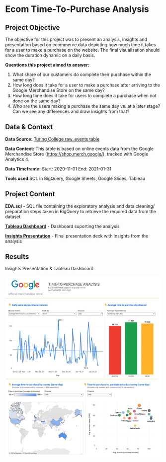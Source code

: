 # Ecom Time-To-Purchase Analysis

## Project Objective

The objective for this project was to present an analysis, insights and presentation based on ecommerce data depicting how much time it takes for a user to make a purchase on the website. The final visualisation should show the duration dynamic on a daily basis. 

**Questions this project aimed to answer:**
1. What share of our customers do complete their purchase within the same day?
2. How long does it take for a user to make a purchase after arriving to the Google Merchandise Store on the same day?
3. How long time does it take for users to complete a purchase when not done on the same day?
4. Who are the users making a purchase the same day vs. at a later stage? Can we see any differences and draw insights from that?


## Data & Context

**Data Source:** [Turing College raw_events table](https://console.cloud.google.com/bigquery?ws=!1m5!1m4!4m3!1stc-da-1!2sturing_data_analytics!3sraw_events)

**Data Context:** This table is based on online events data from the Google Merchandise Store (https://shop.merch.google/), tracked with Google Analytics 4. 

**Data Timeframe:** 
Start: 2020-11-01 
End: 2021-01-31

**Tools used**
SQL in BigQuery, Google Sheets, Google Slides, Tableau

## Project Content

**EDA.sql** - SQL file containing the exploratory analysis and data cleaning/ preparation steps taken in BigQuery to retrieve the required data from the dataset

[**Tableau Dashboard**](https://public.tableau.com/views/ProductAnalystProject_17315029728470/Dashboard1?:language=en-US&:sid=&:redirect=auth&:display_count=n&:origin=viz_share_link) - Dashboard suporting the analysis

[**Insights Presentation**](https://docs.google.com/presentation/d/1I3pSl2BZ4dxusAr-eWbxtQKfv-cMjYekgh4bxS9eiSA/edit?usp=sharing) - Final presentation deck with insights from the analysis



## Results

Insights Presentation & Tableau Dashboard

![dashboard preview](dashboard.png)
